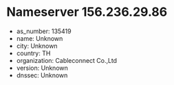 # Nameserver 156.236.29.86

* as_number: 135419
* name: Unknown
* city: Unknown
* country: TH
* organization: Cableconnect Co.,Ltd
* version: Unknown
* dnssec: Unknown
